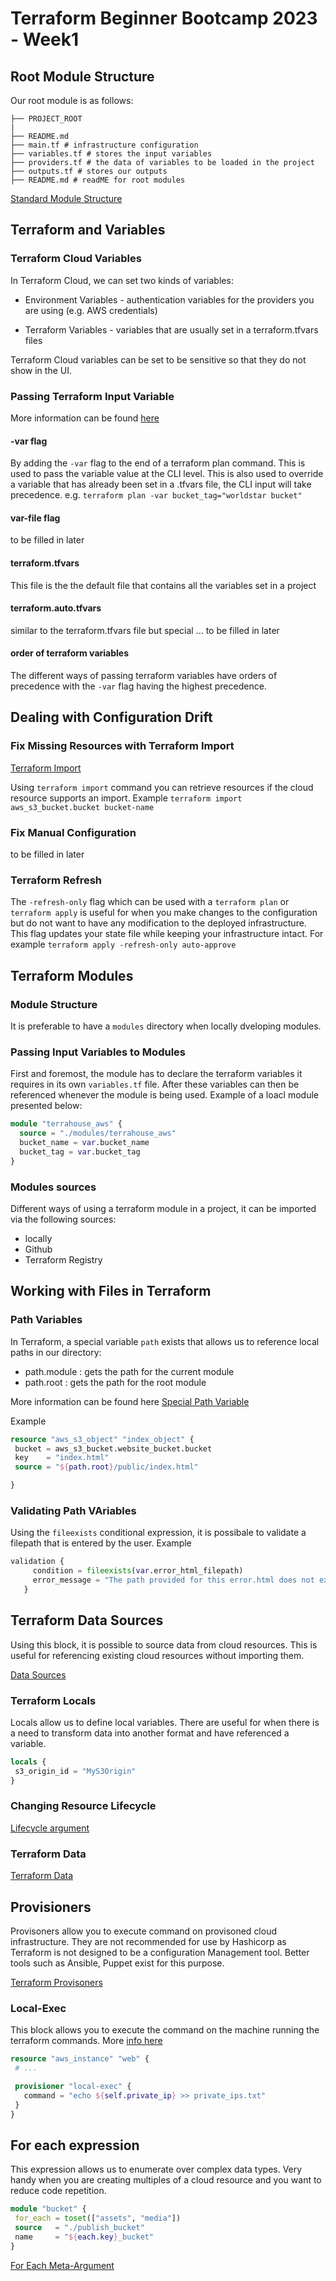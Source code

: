 # Terraform Beginner Bootcamp 2023 - Week1

## Root Module Structure

Our root module is as follows:

```
├── PROJECT_ROOT
|
├── README.md
├── main.tf # infrastructure configuration
├── variables.tf # stores the input variables
├── providers.tf # the data of variables to be loaded in the project
├── outputs.tf # stores our outputs
├── README.md # readME for root modules
```

[Standard Module Structure](https://developer.hashicorp.com/terraform/language/modules/develop/structure)

## Terraform and Variables

### Terraform Cloud Variables

In Terraform Cloud, we can set two kinds of variables:

- Environment Variables -  authentication variables for the providers you are using (e.g. AWS credentials)

- Terraform Variables - variables that are usually set in a terraform.tfvars files

Terraform Cloud variables  can be set to be sensitive so that they do not show in the UI.

### Passing Terraform Input Variable

More information can be found [here](https://developer.hashicorp.com/terraform/language/values/variables)

#### -var flag

By adding the `-var` flag to the end of a terraform plan command. This is used to pass the variable value at the CLI level. This is also used to override a variable that has already been set in a .tfvars file, the CLI input will take precedence. e.g. `terraform plan -var bucket_tag="worldstar bucket"`

#### var-file flag

to be filled in later

#### terraform.tfvars

This file is the the default file that contains all the variables set in a project

#### terraform.auto.tfvars

similar to the terraform.tfvars file but special ... to be filled in later

#### order of terraform variables

The different ways of passing terraform variables have orders of precedence with the `-var` flag having the highest precedence.

## Dealing with Configuration Drift

### Fix Missing Resources with Terraform Import

[Terraform Import](https://developer.hashicorp.com/terraform/cli/commands/import)

Using `terraform import` command you can retrieve resources if the cloud resource supports an import. Example `terraform import aws_s3_bucket.bucket bucket-name`

### Fix Manual Configuration
 
to be filled in later

### Terraform Refresh

The `-refresh-only` flag which can be used with a `terraform plan` or `terraform apply` is useful for when you make changes to the configuration but do not want to have any modification to the deployed infrastructure. This flag updates your state file while keeping your infrastructure intact. For example 
`terraform apply -refresh-only auto-approve`

## Terraform Modules

### Module Structure

It is preferable to have a `modules` directory when locally dveloping modules.

### Passing Input Variables to Modules

First and foremost, the module has to declare the terraform variables it requires in its own `variables.tf` file. After these variables can then be referenced whenever the module is being used. Example of a loacl module presented below:

```terraform
module "terrahouse_aws" {
  source = "./modules/terrahouse_aws"
  bucket_name = var.bucket_name
  bucket_tag = var.bucket_tag
}
```

### Modules sources

Different ways of using a terraform module in a project, it can be imported via the following sources:

- locally
- Github
- Terraform Registry

## Working with Files in Terraform

### Path Variables

In Terraform, a special variable `path` exists that allows us to reference local paths in our directory:
 - path.module : gets the path for the current module
 - path.root : gets the path for the root module

 More information can be found here [Special Path Variable](https://developer.hashicorp.com/terraform/language/expressions/references#filesystem-and-workspace-info)

 Example
 ``` terraform
resource "aws_s3_object" "index_object" {
  bucket = aws_s3_bucket.website_bucket.bucket
  key    = "index.html"
  source = "${path.root}/public/index.html"

}
 ```

 ### Validating Path VAriables

 Using the `fileexists` conditional expression, it is possibale to validate a filepath that is entered by the user. Example

 ```terraform
validation {
      condition = fileexists(var.error_html_filepath)
      error_message = "The path provided for this error.html does not exist."
    }
 ```

 ## Terraform Data Sources

Using this block, it is possible to source data from cloud resources. This is useful for referencing existing cloud resources without importing them.

[Data Sources](https://developer.hashicorp.com/terraform/language/data-sources)

 ### Terraform Locals

 Locals allow us to define local variables. There are useful for when there is a need to transform data into another format and have referenced a variable.

 ```terraform
locals {
  s3_origin_id = "MyS3Origin"
}
 ```

 ### Changing Resource Lifecycle

 [Lifecycle argument](https://developer.hashicorp.com/terraform/language/meta-arguments/lifecycle)

 ### Terraform Data

 [Terraform Data](https://developer.hashicorp.com/terraform/language/resources/terraform-data)

 ## Provisioners

Provisoners allow you to execute command on provisoned cloud infrastructure. They are not recommended for use by Hashicorp as Terraform is not designed to be a configuration Management tool. Better tools such as Ansible, Puppet exist for this purpose.

[Terraform Provisoners](https://developer.hashicorp.com/terraform/language/resources/provisioners/syntax)

 ### Local-Exec

 This block allows you to execute the command on the machine running the terraform commands. More [info here](https://developer.hashicorp.com/terraform/language/resources/provisioners/local-exec)

 ```terraform
resource "aws_instance" "web" {
  # ...

  provisioner "local-exec" {
    command = "echo ${self.private_ip} >> private_ips.txt"
  }
}
 ```

 ## For each expression

 This expression allows us to enumerate over complex data types. Very handy when you are creating multiples of a cloud resource and you want to reduce code repetition.

 ```terraform
module "bucket" {
  for_each = toset(["assets", "media"])
  source   = "./publish_bucket"
  name     = "${each.key}_bucket"
}
 ```

 [For Each Meta-Argument](https://developer.hashicorp.com/terraform/language/meta-arguments/for_each)